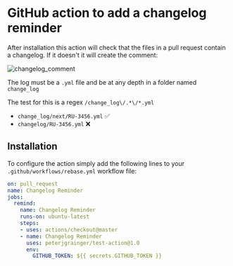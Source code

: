 # GitHub action to add a changelog reminder

After installation this action will check that the files in a pull request contain a changelog. If it doesn't it will create the comment:

![changelog_comment](https://user-images.githubusercontent.com/1332395/64420560-76021d80-d097-11e9-936c-e1fc9e92fbfb.png)

The log must be a `.yml` file and be at any depth in a folder named `change_log`

The test for this is a regex `/change_log\/.*\/*.yml`

- `change_log/next/RU-3456.yml` ✅
- `changelog/RU-3456.yml` ❌

## Installation

To configure the action simply add the following lines to your `.github/workflows/rebase.yml` workflow file:

```yml
on: pull_request
name: Changelog Reminder
jobs:
  remind:
    name: Changelog Reminder
    runs-on: ubuntu-latest
    steps:
    - uses: actions/checkout@master
    - name: Changelog Reminder
      uses: peterjgrainger/test-action@1.0
      env:
        GITHUB_TOKEN: ${{ secrets.GITHUB_TOKEN }}
```
